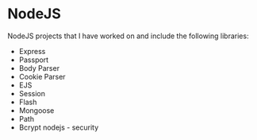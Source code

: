 # NodeJS
NodeJS projects that I have worked on and include the following libraries:

* Express
* Passport
* Body Parser
* Cookie Parser
* EJS
* Session
* Flash
* Mongoose
* Path
* Bcrypt nodejs - security
